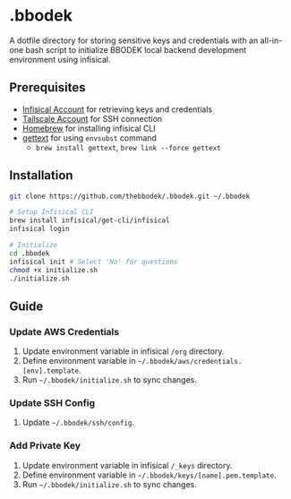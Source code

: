 # .bbodek
A dotfile directory for storing sensitive keys and credentials with an all-in-one bash script to initialize BBODEK local backend development environment using infisical.

## Prerequisites
- [Infisical Account](https://infisical.com/) for retrieving keys and credentials
- [Tailscale Account](https://tailscale.com/) for SSH connection
- [Homebrew](https://brew.sh/) for installing infisical CLI
- [gettext](https://formulae.brew.sh/formula/gettext) for using `envsubst` command
  - `brew install gettext`, `brew link --force gettext` 

## Installation
```bash
git clone https://github.com/thebbodek/.bbodek.git ~/.bbodek

# Setup Infisical CLI
brew install infisical/get-cli/infisical
infisical login

# Initialize
cd .bbodek
infisical init # Select 'No' for questions
chmod +x initialize.sh
./initialize.sh
```

## Guide
### Update AWS Credentials
1. Update environment variable in infisical `/org` directory.
2. Define environment variable in `~/.bbodek/aws/credentials.[env].template`.
3. Run `~/.bbodek/initialize.sh` to sync changes.

### Update SSH Config
1. Update `~/.bbodek/ssh/config`.

### Add Private Key
1. Update environment variable in infisical `/_keys` directory.
2. Define environment variable in `~/.bbodek/keys/[name].pem.template`.
3. Run `~/.bbodek/initialize.sh` to sync changes.
